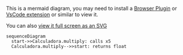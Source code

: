 This is a mermaid diagram, you may need to install a [Browser Plugin](https://github.com/BackMarket/github-mermaid-extension) or [VsCode extension](https://marketplace.visualstudio.com/items?itemName=bierner.markdown-mermaid) or similar to view it.

You can also [view it full screen as an SVG](https://mermaid.ink/svg/c2VxdWVuY2VEaWFncmFtCiAgc3RhcnQtPj5DYWxjdWxhZG9yYS5tdWx0aXBseTogY2FsbHMgeDUKICBDYWxjdWxhZG9yYS5tdWx0aXBseS0tPj5zdGFydDogcmV0dXJucyBmbG9hdAo=)        

```mermaid
sequenceDiagram
  start->>Calculadora.multiply: calls x5
  Calculadora.multiply-->>start: returns float

```

